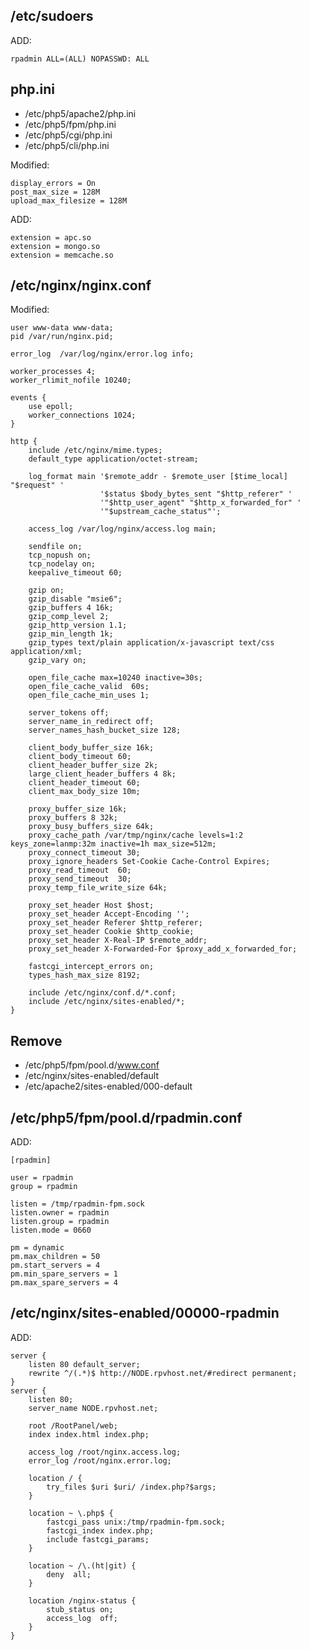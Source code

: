 ## /etc/sudoers

ADD:

    rpadmin ALL=(ALL) NOPASSWD: ALL

## php.ini

* /etc/php5/apache2/php.ini
* /etc/php5/fpm/php.ini
* /etc/php5/cgi/php.ini
* /etc/php5/cli/php.ini

Modified:

    display_errors = On
    post_max_size = 128M
    upload_max_filesize = 128M

ADD:

    extension = apc.so
    extension = mongo.so
    extension = memcache.so

## /etc/nginx/nginx.conf

Modified:

    user www-data www-data;
    pid /var/run/nginx.pid;

    error_log  /var/log/nginx/error.log info;

    worker_processes 4;
    worker_rlimit_nofile 10240;

    events {
        use epoll;
        worker_connections 1024;
    }

    http {
        include /etc/nginx/mime.types;
        default_type application/octet-stream;

        log_format main '$remote_addr - $remote_user [$time_local] "$request" '
                        '$status $body_bytes_sent "$http_referer" '
                        '"$http_user_agent" "$http_x_forwarded_for" '
                        '"$upstream_cache_status"';

        access_log /var/log/nginx/access.log main;

        sendfile on;
        tcp_nopush on;
        tcp_nodelay on;
        keepalive_timeout 60;

        gzip on;
        gzip_disable "msie6";
        gzip_buffers 4 16k;
        gzip_comp_level 2;
        gzip_http_version 1.1;
        gzip_min_length 1k;
        gzip_types text/plain application/x-javascript text/css application/xml;
        gzip_vary on;

        open_file_cache max=10240 inactive=30s;
        open_file_cache_valid  60s;
        open_file_cache_min_uses 1;

        server_tokens off;
        server_name_in_redirect off;
        server_names_hash_bucket_size 128;

        client_body_buffer_size 16k;
        client_body_timeout 60;
        client_header_buffer_size 2k;
        large_client_header_buffers 4 8k;
        client_header_timeout 60;
        client_max_body_size 10m;

        proxy_buffer_size 16k;
        proxy_buffers 8 32k;
        proxy_busy_buffers_size 64k;
        proxy_cache_path /var/tmp/nginx/cache levels=1:2 keys_zone=lanmp:32m inactive=1h max_size=512m;
        proxy_connect_timeout 30;
        proxy_ignore_headers Set-Cookie Cache-Control Expires;
        proxy_read_timeout  60;
        proxy_send_timeout  30;
        proxy_temp_file_write_size 64k;

        proxy_set_header Host $host;
        proxy_set_header Accept-Encoding '';
        proxy_set_header Referer $http_referer;
        proxy_set_header Cookie $http_cookie;
        proxy_set_header X-Real-IP $remote_addr;
        proxy_set_header X-Forwarded-For $proxy_add_x_forwarded_for;

        fastcgi_intercept_errors on;
        types_hash_max_size 8192;

        include /etc/nginx/conf.d/*.conf;
        include /etc/nginx/sites-enabled/*;
    }


## Remove

* /etc/php5/fpm/pool.d/www.conf
* /etc/nginx/sites-enabled/default
* /etc/apache2/sites-enabled/000-default

## /etc/php5/fpm/pool.d/rpadmin.conf

ADD:

    [rpadmin]

    user = rpadmin
    group = rpadmin

    listen = /tmp/rpadmin-fpm.sock
    listen.owner = rpadmin
    listen.group = rpadmin
    listen.mode = 0660

    pm = dynamic
    pm.max_children = 50
    pm.start_servers = 4
    pm.min_spare_servers = 1
    pm.max_spare_servers = 4

## /etc/nginx/sites-enabled/00000-rpadmin

ADD:

    server {
        listen 80 default_server;
        rewrite ^/(.*)$ http://NODE.rpvhost.net/#redirect permanent;
    }
    server {
        listen 80;
        server_name NODE.rpvhost.net;

        root /RootPanel/web;
        index index.html index.php;

        access_log /root/nginx.access.log;
        error_log /root/nginx.error.log;

        location / {
            try_files $uri $uri/ /index.php?$args;
        }

        location ~ \.php$ {
            fastcgi_pass unix:/tmp/rpadmin-fpm.sock;
            fastcgi_index index.php;
            include fastcgi_params;
        }

        location ~ /\.(ht|git) {
            deny  all;
        }

    	location /nginx-status {
    		stub_status on;
    		access_log  off;
    	}
    }